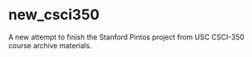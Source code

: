 # new_csci350
A new attempt to finish the Stanford Pintos project from USC CSCI-350 course archive materials.
